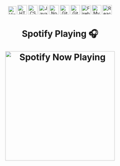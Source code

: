 


<p align="center">
 <img alt="Visual Studio Code" width="26px" src="https://raw.githubusercontent.com/agomez99/agomez99.github.io/master/images/visual-studio-code.svg" />
<img  alt="HTML5" width="30px" src="https://raw.githubusercontent.com/agomez99/agomez99.github.io/master/images/html-5.svg" />
<img  alt="CSS3" width="30px" src="https://raw.githubusercontent.com/agomez99/agomez99.github.io/master/images/css-3.svg" />
<img alt="JavaScript" width="30px" src="https://raw.githubusercontent.com/agomez99/agomez99.github.io/master/images/javascript.svg" />
<img  alt="Node.js" width="30px" src="https://raw.githubusercontent.com/agomez99/agomez99.github.io/master/images/nodejs-icon.svg" />
<img  alt="Git" width="30px" src="https://raw.githubusercontent.com/agomez99/agomez99.github.io/master/images/git-icon.svg" />
<img  alt="GitHub" width="30px" src="https://raw.githubusercontent.com/agomez99/agomez99.github.io/master/images/github-icon.svg" />
<img  alt="Firebase" width="30px" src="https://raw.githubusercontent.com/agomez99/agomez99.github.io/master/images/firebase.svg" />
<img  alt="MySQL" width="30px" src="https://raw.githubusercontent.com/agomez99/agomez99.github.io/master/images/mysql.svg" />
<img  alt="React" width="30px" src="https://raw.githubusercontent.com/agomez99/agomez99.github.io/master/images/react.svg" />
</p>

<h1 align="center"><h1 align="center">Spotify Playing 🎧
  
[<p align="center"><p align="center"><img src="https://spotify-now-playing-woad.vercel.app/api/spotify-playing" alt="Spotify Now Playing" width="350"/>](https://open.spotify.com/user/126549782)


[website]: https://austinegomez.com/
[linkedin]: https://www.linkedin.com/in/austine-gomez/

